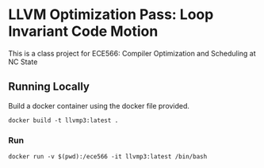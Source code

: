 # LLVM Optimization Pass: Loop Invariant Code Motion
This is a class project for ECE566: Compiler Optimization and Scheduling at NC State

## Running Locally
Build a docker container using the docker file provided.
```
docker build -t llvmp3:latest .
```

### Run
```
docker run -v $(pwd):/ece566 -it llvmp3:latest /bin/bash
```
